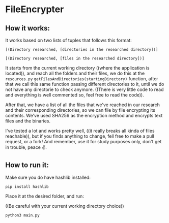 # FileEncrypter
## How it works:
It works based on two lists of tuples that follows this format:

```[(Directory researched, [directories in the researched directory])]```

```[(Directory researched, [files in the researched directory])]```

It starts from the current working directory ((where the application is located)), and reach all the folders and their files, we do this at the ```resources.py```
```getFilesAndDirectories(startingDirectory)``` function, after that we call this same function passing different directories to it, until we do not have any 
directorie to check anymore. ((There is very little code to read and everything is well commented so, feel free to read the code)).

After that, we have a list of all the files that we've reached in our research and their corresponding directories, so we can file by file encrypting its contents. We've used SHA256 as the encryption method and encrypts text files and the binaries.

I've tested a lot and works pretty well, ((it really breaks all kinda of files reachable)), but if you finds anything to change, fell free to make a pull request, or a fork! And remember, use it for study purposes only, don't get in trouble, peace ✌️.

## How to run it:
Make sure you do have hashlib installed:

```pip install hashlib```

Place it at the desired folder, and run:

((Be careful with your current working directory choice))

```python3 main.py```

